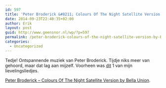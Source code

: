 ```yaml
---
id: 597
title: 'Peter Broderick &#8211; Colours Of The Night Satellite Version by Bella Union'
date: 2014-09-23T22:40:35+02:00
author: Erik
layout: post
guid: http://www.geensnor.nl/wp/?p=597
permalink: /peter-broderick-colours-of-the-night-satellite-version-by-bella-union/
categories:
  - Uncategorized
---
```

Tedje! Ontspannende muziek van Peter Broderick. Tijdje niks meer van gehoord, maar dat lag aan mijzelf. Voorheen was [dit](http://open.spotify.com/track/0vHbrExIbCaBIClpNEJ2O5) 1 van mijn lievelingsliedjes.

  
[Peter Broderick &#8211; Colours Of The Night Satellite Version by Bella Union](https://soundcloud.com/bella-union/peter-broderick-colours-of-the-night-satellite).